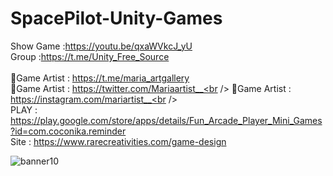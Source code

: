 # SpacePilot-Unity-Games<br />
Show Game :https://youtu.be/qxaWVkcJ_yU<br />
Group :https://t.me/Unity_Free_Source<br /><br />
🎨Game Artist : https://t.me/maria_artgallery<br />
🎨Game Artist : https://twitter.com/Mariaartist__<br />
🎨Game Artist : https://instagram.com/mariartist__<br /><br />
PLAY : https://play.google.com/store/apps/details/Fun_Arcade_Player_Mini_Games?id=com.coconika.reminder<br />
Site : https://www.rarecreativities.com/game-design <br />

![banner10](https://user-images.githubusercontent.com/83016119/210221988-271cf42e-f7a5-437a-ab24-9e147a9966fc.png)

